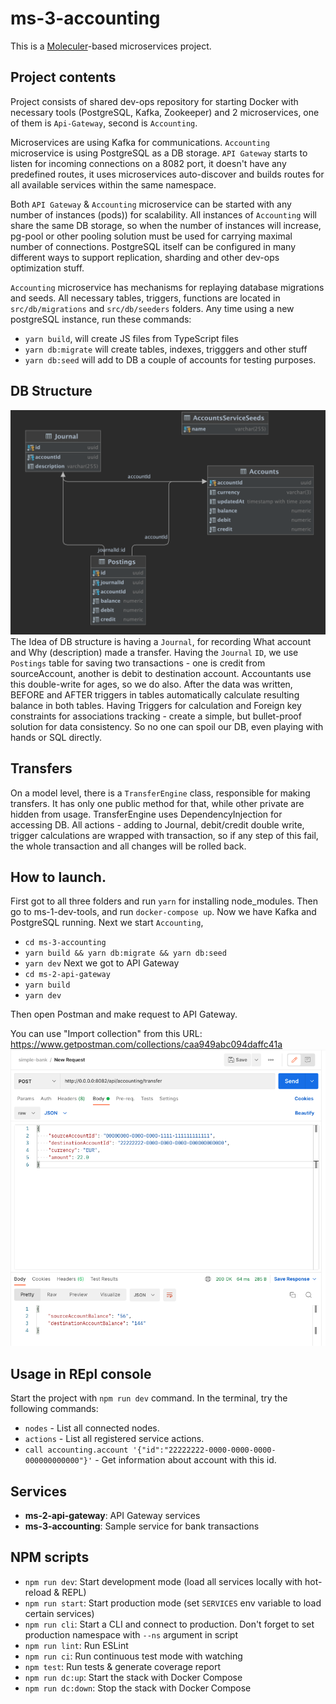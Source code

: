 
# ms-3-accounting
This is a [Moleculer](https://moleculer.services/)-based microservices project. 


## Project contents
Project consists of shared dev-ops repository for starting Docker with necessary tools (PostgreSQL, Kafka, Zookeeper)
and 2 microservices, one of them is `Api-Gateway`, second is `Accounting`. 

Microservices are using Kafka for communications. 
`Accounting` microservice is using PostgreSQL as a DB storage.
`API Gateway` starts to listen for incoming connections on a 8082 port, it doesn't 
have any predefined routes, it uses microservices auto-discover and builds routes for all available services within the same namespace.

Both `API Gateway` & `Accounting` microservice can be started with any number of instances (pods)) for scalability.
All instances of `Accounting` will share the same DB storage, so when the number of instances will increase,
pg-pool or other pooling solution must be used for carrying maximal number of connections.
PostgreSQL itself can be configured in many different ways to support replication, sharding and other dev-ops optimization stuff.

`Accounting` microservice has mechanisms for replaying database migrations and seeds. All necessary tables, triggers, functions are located in `src/db/migrations` and `src/db/seeders` folders.
Any time using a new postgreSQL instance, run these commands:
- `yarn build`, will create JS files from TypeScript files
- `yarn db:migrate` will create tables, indexes, trigggers and other stuff
- `yarn db:seed` will add to DB a couple of accounts for testing purposes.

## DB Structure
![DB Structure](db.jpg)
The Idea of DB structure is having a `Journal`, for recording What account and Why (description) made a transfer. Having the `Journal` `ID`,
we use `Postings` table for saving two transactions - one is credit from sourceAccount, another is debit to destination account.
Accountants use this double-write for ages, so we do also.
After the data was written, BEFORE and AFTER triggers in tables automatically calculate resulting balance in both tables.
Having Triggers for calculation and Foreign key constraints for associations tracking - create a simple, but bullet-proof solution for data consistency. 
So no one can spoil our DB, even playing with hands or SQL directly.

## Transfers
On a model level, there is a `TransferEngine` class, responsible for making transfers. It has only one public method for that, while other private are hidden from usage.
TransferEngine uses DependencyInjection for accessing DB.
All actions - adding to Journal, debit/credit double write, trigger calculations are wrapped with transaction, so if any step of this fail, the whole transaction and all changes will be rolled back.

## How to launch.
First got to all three folders and run `yarn` for installing node_modules.
Then go to ms-1-dev-tools, and run `docker-compose up`.
Now we have Kafka and PostgreSQL running.
Next we start `Accounting`, 
 - `cd ms-3-accounting`
 - `yarn build && yarn db:migrate && yarn db:seed`
 - `yarn dev`
Next we got to API Gateway
 - `cd ms-2-api-gateway`
 - `yarn build`
 - `yarn dev`


Then open Postman and make request to API Gateway. 

You can use 
"Import collection" from this URL: https://www.getpostman.com/collections/caa949abc094daffc41a
![Postman](postman.png)

## Usage in REpl console
Start the project with `npm run dev` command. 
In the terminal, try the following commands:
- `nodes` - List all connected nodes.
- `actions` - List all registered service actions.
- `call accounting.account '{"id":"22222222-0000-0000-0000-000000000000"}'` - Get information about account with this id.


## Services
- **ms-2-api-gateway**: API Gateway services
- **ms-3-accounting**: Sample service for bank transactions

## NPM scripts

- `npm run dev`: Start development mode (load all services locally with hot-reload & REPL)
- `npm run start`: Start production mode (set `SERVICES` env variable to load certain services)
- `npm run cli`: Start a CLI and connect to production. Don't forget to set production namespace with `--ns` argument in script
- `npm run lint`: Run ESLint
- `npm run ci`: Run continuous test mode with watching
- `npm test`: Run tests & generate coverage report
- `npm run dc:up`: Start the stack with Docker Compose
- `npm run dc:down`: Stop the stack with Docker Compose
